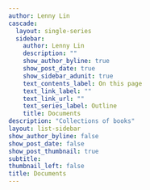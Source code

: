 ```yaml
---
author: Lenny Lin
cascade:
  layout: single-series
  sidebar:
    author: Lenny Lin
    description: ""
    show_author_byline: true
    show_post_date: true
    show_sidebar_adunit: true
    text_contents_label: On this page
    text_link_label: ""
    text_link_url: ""
    text_series_label: Outline
    title: Documents
description: "Collections of books"
layout: list-sidebar
show_author_byline: false
show_post_date: false
show_post_thumbnail: true
subtitle: 
thumbnail_left: false
title: Documents
---
```

